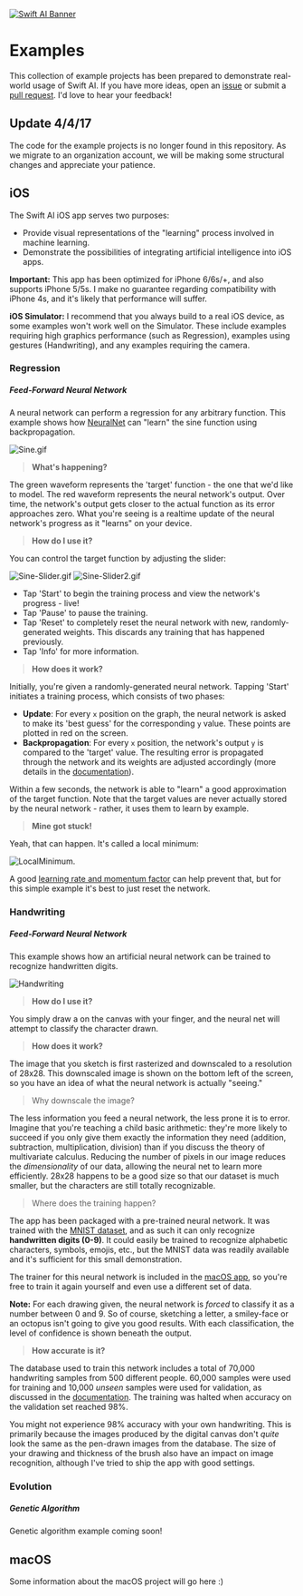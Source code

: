 [![Swift AI Banner](https://github.com/collinhundley/Swift-AI/blob/master/SiteAssets/Banner.png?raw=true)](https://github.com/collinhundley/Swift-AI#care-enough-to-donate)

# Examples
This collection of example projects has been prepared to demonstrate real-world usage of Swift AI.  If you have more ideas, open an [issue](https://github.com/collinhundley/Swift-AI/issues) or submit a [pull request](https://github.com/collinhundley/Swift-AI/pulls).  I'd love to hear your feedback!

## Update 4/4/17
The code for the example projects is no longer found in this repository. As we migrate to an organization account, we will be making some structural changes and appreciate your patience.

## iOS
The Swift AI iOS app serves two purposes:
- Provide visual representations of the "learning" process involved in machine learning.
- Demonstrate the possibilities of integrating artificial intelligence into iOS apps.

**Important:** This app has been optimized for iPhone 6/6s/+, and also supports iPhone 5/5s. I make no guarantee regarding compatibility with iPhone 4s, and it's likely that performance will suffer.

**iOS Simulator:** I recommend that you always build to a real iOS device, as some examples won't work well on the Simulator. These include examples requiring high graphics performance (such as Regression), examples using gestures (Handwriting), and any examples requiring the camera.

### Regression
##### Feed-Forward Neural Network

A neural network can perform a regression for any arbitrary function. This example shows how [NeuralNet](https://github.com/collinhundley/Swift-AI/blob/master/Documentation/NeuralNet.md#multi-layer-feed-forward-neural-network) can "learn" the sine function using backpropagation.

![Sine.gif](https://github.com/collinhundley/Swift-AI/blob/master/SiteAssets/Sine.gif?raw=true)

> **What's happening?**

The green waveform represents the 'target' function - the one that we'd like to model. The red waveform represents the neural network's output. Over time, the network's output gets closer to the actual function as its error approaches zero. What you're seeing is a realtime update of the neural network's progress as it "learns" on your device.

> **How do I use it?**

You can control the target function by adjusting the slider:

![Sine-Slider.gif](https://github.com/collinhundley/Swift-AI/blob/master/SiteAssets/Sine-Slider.gif?raw=true) ![Sine-Slider2.gif](https://github.com/collinhundley/Swift-AI/blob/master/SiteAssets/Sine-Slider2.gif?raw=true)

- Tap 'Start' to begin the training process and view the network's progress - live!
- Tap 'Pause' to pause the training.
- Tap 'Reset' to completely reset the neural network with new, randomly-generated weights. This discards any training that has happened previously.
- Tap 'Info' for more information.

> **How does it work?**

Initially, you're given a randomly-generated neural network. Tapping 'Start' initiates a training process, which consists of two phases:
- **Update**: For every `x` position on the graph, the neural network is asked to make its 'best guess' for the corresponding `y` value. These points are plotted in red on the screen.
- **Backpropagation**: For every `x` position, the network's output `y` is compared to the 'target' value. The resulting error is propagated through the network and its weights are adjusted accordingly (more details in the [documentation](https://github.com/collinhundley/Swift-AI/blob/master/Documentation/NeuralNet.md#training)).

Within a few seconds, the network is able to "learn" a good approximation of the target function. Note that the target values are never actually stored by the neural network - rather, it uses them to learn by example.

> **Mine got stuck!**

Yeah, that can happen. It's called a local minimum:

![LocalMinimum](https://github.com/collinhundley/Swift-AI/blob/master/SiteAssets/LocalMinima.png?raw=true).

A good [learning rate and momentum factor](https://github.com/collinhundley/Swift-AI/blob/master/Documentation/NeuralNet.md#standard) can help prevent that, but for this simple example it's best to just reset the network.

### Handwriting
##### Feed-Forward Neural Network

This example shows how an artificial neural network can be trained to recognize handwritten digits.

![Handwriting](https://github.com/collinhundley/Swift-AI/blob/master/SiteAssets/Handwriting.png?raw=true)

> **How do I use it?**

You simply draw a on the canvas with your finger, and the neural net will attempt to classify the character drawn.

> **How does it work?**

The image that you sketch is first rasterized and downscaled to a resolution of 28x28. This downscaled image is shown on the bottom left of the screen, so you have an idea of what the neural network is actually "seeing."

> Why downscale the image?

The less information you feed a neural network, the less prone it is to error. Imagine that you're teaching a child basic arithmetic: they're more likely to succeed if you only give them exactly the information they need (addition, subtraction, multiplication, division) than if you discuss the theory of multivariate calculus. Reducing the number of pixels in our image reduces the *dimensionality* of our data, allowing the neural net to learn more efficiently. 28x28 happens to be a good size so that our dataset is much smaller, but the characters are still totally recognizable.

> Where does the training happen?

The app has been packaged with a pre-trained neural network. It was trained with the [MNIST dataset](http://yann.lecun.com/exdb/mnist/), and as such it can only recognize **handwritten digits (0-9)**. It could easily be trained to recognize alphabetic characters, symbols, emojis, etc., but the MNIST data was readily available and it's sufficient for this small demonstration.

The trainer for this neural network is included in the [macOS app](https://github.com/collinhundley/Swift-AI/tree/master/Documentation/Examples.md#macos), so you're free to train it again yourself and even use a different set of data.

**Note:** For each drawing given, the neural network is *forced* to classify it as a number between 0 and 9. So of course, sketching a letter, a smiley-face or an octopus isn't going to give you good results. With each classification, the level of confidence is shown beneath the output.

> **How accurate is it?**

The database used to train this network includes a total of 70,000 handwriting samples from 500 different people. 60,000 samples were used for training and 10,000 *unseen* samples were used for validation, as discussed in the [documentation](https://github.com/collinhundley/Swift-AI/blob/master/Documentation/NeuralNet.md#training). The training was halted when accuracy on the validation set reached 98%.

You might not experience 98% accuracy with your own handwriting. This is primarily because the images produced by the digital canvas don't *quite* look the same as the pen-drawn images from the database. The size of your drawing and thickness of the brush also have an impact on image recognition, although I've tried to ship the app with good settings.



### Evolution

##### Genetic Algorithm

Genetic algorithm example coming soon!

## macOS

Some information about the macOS project will go here :)
